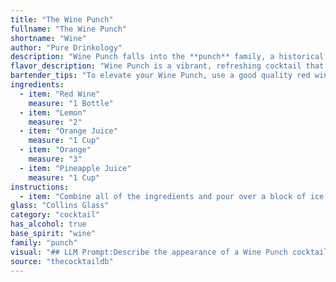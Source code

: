 ```yaml
---
title: "The Wine Punch"
fullname: "The Wine Punch"
shortname: "Wine"
author: "Pure Drinkology"
description: "Wine Punch falls into the **punch** family, a historical category of large-batch cocktails often served at social gatherings.  Its origins are likely rooted in the 17th century, where punches were popular in both Europe and the Caribbean, evolving over time to incorporate various fruit juices and spirits. "
flavor_description: "Wine Punch is a vibrant, refreshing cocktail that balances the boldness of red wine with citrusy sweetness.  The tartness of lemon and orange juice cuts through the wine's tannins, creating a bright, lively flavor.  The addition of orange slices adds a hint of bitterness, while pineapple juice contributes a touch of tropical sweetness. The overall effect is a delicious and easy-drinking punch that's perfect for any occasion. "
bartender_tips: "To elevate your Wine Punch, use a good quality red wine with bright fruit notes.  Don't be afraid to muddle your orange slices for a more intense citrus aroma. Freshly squeezed orange juice is a must, and balance the sweetness with a splash of pineapple juice. Chill the punch thoroughly for a crisp, refreshing taste.  Serve over ice with a garnish of orange and pineapple wedges. "
ingredients:
  - item: "Red Wine"
    measure: "1 Bottle"
  - item: "Lemon"
    measure: "2"
  - item: "Orange Juice"
    measure: "1 Cup"
  - item: "Orange"
    measure: "3"
  - item: "Pineapple Juice"
    measure: "1 Cup"
instructions:
  - item: "Combine all of the ingredients and pour over a block of ice."
glass: "Collins Glass"
category: "cocktail"
has_alcohol: true
base_spirit: "wine"
family: "punch"
visual: "## LLM Prompt:Describe the appearance of a Wine Punch cocktail made with red wine, lemon, orange juice, orange, and pineapple juice. Focus on the following aspects:* **Color:**  What is the overall color of the punch? Is it a deep, rich red or a lighter, more vibrant hue? Are there any variations in color depending on the light?* **Transparency:** Is the punch clear, cloudy, or somewhere in between? Are there any suspended particles like fruit pulp?* **Texture:** Does the punch appear thick or watery? Are there any visible layers or separation?* **Garnish:** How is the punch garnished? Is there a fresh orange slice, a sprig of mint, or something else entirely? * **Glassware:** What type of glass is the punch served in? A pitcher? A punch bowl? Individual glasses?**Bonus:** * Use vivid language to paint a picture of the punch's appearance.* Compare the punch to other objects or colors to make the description more relatable.* Consider how the appearance of the punch might change over time as the ice melts. "
source: "thecocktaildb"
---
```


